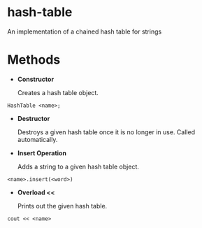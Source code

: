 # hash-table
An implementation of a chained hash table for strings

# Methods
- **Constructor**

    Creates a hash table object.
```
HashTable <name>;
```


- **Destructor**

    Destroys a given hash table once it is no longer in use.
Called automatically.


- **Insert Operation**

    Adds a string to a given hash table object.
```
<name>.insert(<word>)
```


- **Overload <<**

    Prints out the given hash table.
```
cout << <name>
```
